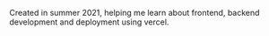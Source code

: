 Created in summer 2021, helping me learn about frontend, backend development and deployment using vercel.

